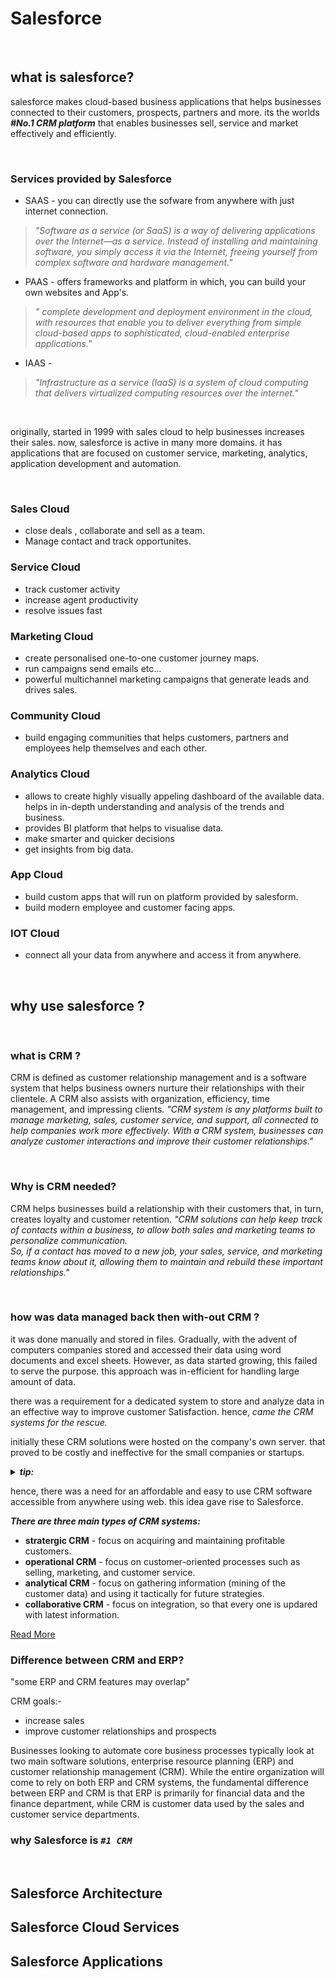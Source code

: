 # Salesforce

<br/>

## what is salesforce?
salesforce makes cloud-based business applications that helps businesses connected to their customers, prospects, partners and more.
its the worlds ***#No.1 CRM platform*** that enables businesses sell, service and market effectively and efficiently.

<br/>

### Services provided by Salesforce
- SAAS - you can directly use the sofware from anywhere with just internet connection.
>_"Software as a service (or SaaS) is a way of delivering applications over the Internet—as a service. Instead of installing and maintaining software, you simply access it via the Internet, freeing yourself from complex software and hardware management."_

- PAAS - offers frameworks and platform in which, you can build your own websites and App's.
>_" complete development and deployment environment in the cloud, with resources that enable you to deliver everything from simple cloud-based apps to sophisticated, cloud-enabled enterprise applications."_

- IAAS - 
>_"Infrastructure as a service (IaaS) is a system of cloud computing that delivers virtualized computing resources over the internet."_

<br/>

originally, started in 1999 with sales cloud to help businesses increases their sales. now, salesforce is active in many more domains.
it has applications that are focused on customer service, marketing, analytics, application development and automation.

<br/>

### Sales Cloud 
- close deals , collaborate and sell as a team.
- Manage contact and track opportunites.


### Service Cloud
- track customer activity 
- increase agent productivity
- resolve issues fast


### Marketing Cloud
- create personalised one-to-one customer journey maps.
- run campaigns send emails etc...
- powerful multichannel marketing campaigns that generate leads and drives sales.


### Community Cloud
- build engaging communities that helps customers, partners and employees help themselves and each other.


### Analytics Cloud 
- allows to create highly visually appeling dashboard of the available data. helps in in-depth understanding and analysis of the trends and business.
- provides BI platform that helps to visualise data.  
- make smarter and quicker decisions 
- get insights from big data.


### App Cloud 
- build custom apps that will run on platform provided by salesform.
- build modern employee and customer facing apps.


### IOT Cloud
- connect all your data from anywhere and access it from anywhere.


<br/>


## why use salesforce ?

<br/>

### what is CRM ?
CRM is defined as customer relationship management and is a software system that helps business owners nurture their relationships with their clientele. A CRM also assists with organization, efficiency, time management, and impressing clients.
_"CRM system is any platforms built to manage marketing, sales, customer service, and support, all connected to help companies work more effectively. With a CRM system, businesses can analyze customer interactions and improve their customer relationships."_

<br/>

### Why is CRM needed?
CRM helps businesses build a relationship with their customers that, in turn, creates loyalty and customer retention.
_"CRM solutions can help keep track of contacts within a business, to allow both sales and marketing teams to personalize communication._
<br/>_So, if a contact has moved to a new job, your sales, service, and marketing teams know about it, allowing them to maintain and rebuild these important relationships."_

<br/>

### how was data managed back then with-out CRM ?
it was done manually and stored in files.
Gradually, with the advent of computers companies stored and accessed their data using word documents and excel sheets. 
However, as data started growing, this failed to serve the purpose.
this approach was in-efficient for handling large amount of data.

there was a requirement for a dedicated system to store and analyze data in an effective way to improve customer Satisfaction.
hence, _came the CRM systems for the rescue._

initially these CRM solutions were hosted on the company's own server.
that proved to be costly and ineffective for the small companies or startups.

<details>
<summary> <b><em> tip: </em></b> </summary>
<p>
  
Companies using big data in conjunction with CRM aim to have systems that can process data in real time and therefore connect with customers faster.
<br/> collecting and analysing big data on their customer. Collecting and analyzing big data on their customers allows companies to augment service by examining customer sentiment.
<br/> Big Objects is the Salesforce's big data solution that can meet your need for storing very large volumes of data (billions of records) in the Salesforce cloud.
</p>
</details>

hence, there was a need for an affordable and easy to use CRM software accessible from anywhere using web.
this idea gave rise to Salesforce.

***There are three main types of CRM systems:*** 
- **stratergic CRM** - focus on acquiring and maintaining profitable customers.
- **operational CRM** - focus on customer-oriented processes such as selling, marketing, and customer service.
- **analytical CRM** - focus on gathering information (mining of the customer data) and using it tactically for future strategies.
- **collaborative CRM** - focus on integration, so that every one is updared with latest information.

<a href="https://www.zendesk.com/blog/3-types-crm-everything-need-know/" title="Read More on Zendesk"> Read More</a>

### Difference between CRM and ERP?

"some ERP and CRM features may overlap"

CRM goals:-
- increase sales
- improve customer relationships and prospects


Businesses looking to automate core business processes typically look at two main software solutions, enterprise resource planning (ERP) and customer relationship management (CRM).
While the entire organization will come to rely on both ERP and CRM systems, the fundamental difference between ERP and CRM is that ERP is primarily for financial data and the finance department, while CRM is customer data used by the sales and customer service departments.




### why Salesforce is ***``#1 CRM``***


<br/>

## Salesforce Architecture


## Salesforce Cloud Services


## Salesforce Applications




